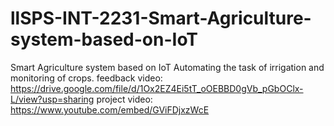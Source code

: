 # llSPS-INT-2231-Smart-Agriculture-system-based-on-IoT
Smart Agriculture system based on IoT
Automating the task of irrigation and monitoring of crops.
feedback video: https://drive.google.com/file/d/1Ox2EZ4Ei5tT_oOEBBD0gVb_pGbOClx-L/view?usp=sharing
project video:  https://www.youtube.com/embed/GViFDjxzWcE
